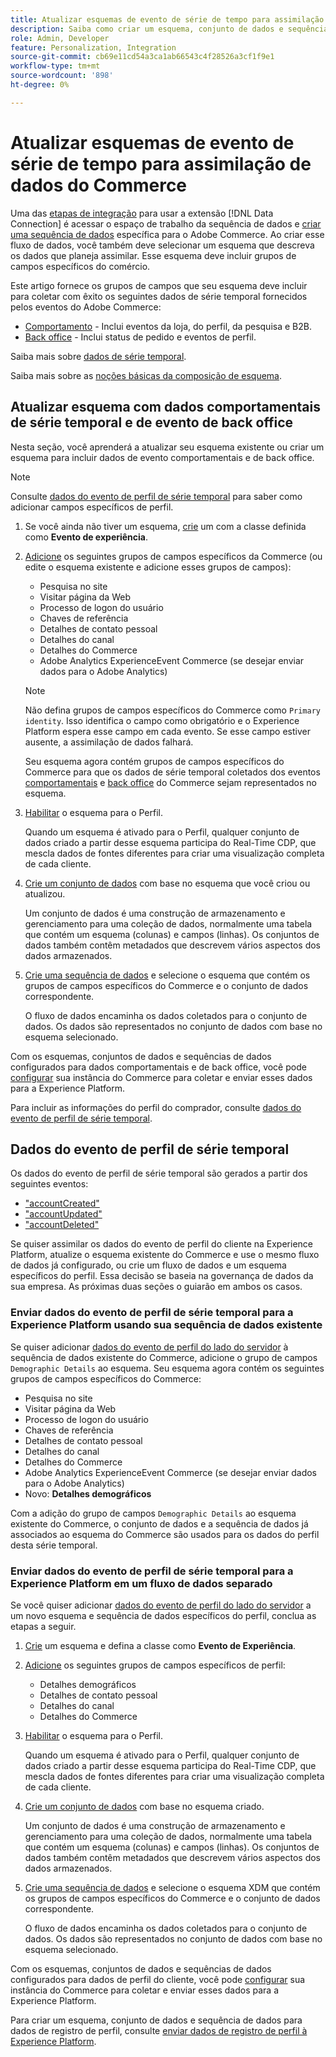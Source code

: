 ```yaml
---
title: Atualizar esquemas de evento de série de tempo para assimilação de dados do Commerce
description: Saiba como criar um esquema, conjunto de dados e sequência de dados para coletar e enviar dados do evento de série de tempo para assimilação de dados do Commerce.
role: Admin, Developer
feature: Personalization, Integration
source-git-commit: cb69e11cd54a3ca1ab66543c4f28526a3cf1f9e1
workflow-type: tm+mt
source-wordcount: '898'
ht-degree: 0%

---
```


# Atualizar esquemas de evento de série de tempo para assimilação de dados do Commerce

Uma das [etapas de integração](overview.md#onboarding-steps) para usar a extensão [!DNL Data Connection] é acessar o espaço de trabalho da sequência de dados e [criar uma sequência de dados](https://experienceleague.adobe.com/docs/experience-platform/datastreams/overview.html) específica para o Adobe Commerce. Ao criar esse fluxo de dados, você também deve selecionar um esquema que descreva os dados que planeja assimilar. Esse esquema deve incluir grupos de campos específicos do comércio.

Este artigo fornece os grupos de campos que seu esquema deve incluir para coletar com êxito os seguintes dados de série temporal fornecidos pelos eventos do Adobe Commerce:

- [Comportamento](events.md) - Inclui eventos da loja, do perfil, da pesquisa e B2B.
- [Back office](events-backoffice.md) - Inclui status de pedido e eventos de perfil.

Saiba mais sobre [dados de série temporal](data-ingestion.md).

Saiba mais sobre as [noções básicas da composição de esquema](https://experienceleague.adobe.com/docs/experience-platform/xdm/schema/composition.html).

## Atualizar esquema com dados comportamentais de série temporal e de evento de back office

Nesta seção, você aprenderá a atualizar seu esquema existente ou criar um esquema para incluir dados de evento comportamentais e de back office.

>[!NOTE]
>
>Consulte [dados do evento de perfil de série temporal](#time-series-profile-event-data) para saber como adicionar campos específicos de perfil.

1. Se você ainda não tiver um esquema, [crie](https://experienceleague.adobe.com/docs/experience-platform/xdm/ui/resources/schemas.html#create) um com a classe definida como **Evento de experiência**.

1. [Adicione](https://experienceleague.adobe.com/docs/experience-platform/xdm/ui/resources/schemas.html#add-field-groups) os seguintes grupos de campos específicos da Commerce (ou edite o esquema existente e adicione esses grupos de campos):

   - Pesquisa no site
   - Visitar página da Web
   - Processo de logon do usuário
   - Chaves de referência
   - Detalhes de contato pessoal
   - Detalhes do canal
   - Detalhes do Commerce
   - Adobe Analytics ExperienceEvent Commerce (se desejar enviar dados para o Adobe Analytics)

   >[!NOTE]
   >
   > Não defina grupos de campos específicos do Commerce como `Primary identity`. Isso identifica o campo como obrigatório e o Experience Platform espera esse campo em cada evento. Se esse campo estiver ausente, a assimilação de dados falhará.

   Seu esquema agora contém grupos de campos específicos do Commerce para que os dados de série temporal coletados dos eventos [comportamentais](events.md) e [back office](events-backoffice.md) do Commerce sejam representados no esquema.

1. [Habilitar](https://experienceleague.adobe.com/docs/experience-platform/xdm/ui/resources/schemas.html#profile) o esquema para o Perfil.

   Quando um esquema é ativado para o Perfil, qualquer conjunto de dados criado a partir desse esquema participa do Real-Time CDP, que mescla dados de fontes diferentes para criar uma visualização completa de cada cliente.

1. [Crie um conjunto de dados](https://experienceleague.adobe.com/docs/platform-learn/implement-mobile-sdk/experience-cloud/platform.html#create-a-dataset) com base no esquema que você criou ou atualizou.

   Um conjunto de dados é uma construção de armazenamento e gerenciamento para uma coleção de dados, normalmente uma tabela que contém um esquema (colunas) e campos (linhas). Os conjuntos de dados também contêm metadados que descrevem vários aspectos dos dados armazenados.

1. [Crie uma sequência de dados](https://experienceleague.adobe.com/docs/experience-platform/datastreams/overview.html) e selecione o esquema que contém os grupos de campos específicos do Commerce e o conjunto de dados correspondente.

   O fluxo de dados encaminha os dados coletados para o conjunto de dados. Os dados são representados no conjunto de dados com base no esquema selecionado.

Com os esquemas, conjuntos de dados e sequências de dados configurados para dados comportamentais e de back office, você pode [configurar](connect-data.md#data-collection) sua instância do Commerce para coletar e enviar esses dados para a Experience Platform.

Para incluir as informações do perfil do comprador, consulte [dados do evento de perfil de série temporal](#time-series-profile-event-data).

## Dados do evento de perfil de série temporal

Os dados do evento de perfil de série temporal são gerados a partir dos seguintes eventos:

- [&quot;accountCreated&quot;](events-backoffice.md#accountcreated)
- [&quot;accountUpdated&quot;](events-backoffice.md#accountupdated)
- [&quot;accountDeleted&quot;](events-backoffice.md#accountdeleted)

Se quiser assimilar os dados do evento de perfil do cliente na Experience Platform, atualize o esquema existente do Commerce e use o mesmo fluxo de dados já configurado, ou crie um fluxo de dados e um esquema específicos do perfil. Essa decisão se baseia na governança de dados da sua empresa. As próximas duas seções o guiarão em ambos os casos.

### Enviar dados do evento de perfil de série temporal para a Experience Platform usando sua sequência de dados existente

Se quiser adicionar [dados do evento de perfil do lado do servidor](events-backoffice.md#customer-profile-events-server-side) à sequência de dados existente do Commerce, adicione o grupo de campos `Demographic Details` ao esquema. Seu esquema agora contém os seguintes grupos de campos específicos do Commerce:

- Pesquisa no site
- Visitar página da Web
- Processo de logon do usuário
- Chaves de referência
- Detalhes de contato pessoal
- Detalhes do canal
- Detalhes do Commerce
- Adobe Analytics ExperienceEvent Commerce (se desejar enviar dados para o Adobe Analytics)
- Novo: **Detalhes demográficos**

Com a adição do grupo de campos `Demographic Details` ao esquema existente do Commerce, o conjunto de dados e a sequência de dados já associados ao esquema do Commerce são usados para os dados do perfil desta série temporal.

### Enviar dados do evento de perfil de série temporal para a Experience Platform em um fluxo de dados separado

Se você quiser adicionar [dados do evento de perfil do lado do servidor](events-backoffice.md#customer-profile-events-server-side) a um novo esquema e sequência de dados específicos do perfil, conclua as etapas a seguir.

1. [Crie](https://experienceleague.adobe.com/docs/experience-platform/xdm/ui/resources/schemas.html#create) um esquema e defina a classe como **Evento de Experiência**.

1. [Adicione](https://experienceleague.adobe.com/docs/experience-platform/xdm/ui/resources/schemas.html#add-field-groups) os seguintes grupos de campos específicos de perfil:

   - Detalhes demográficos
   - Detalhes de contato pessoal
   - Detalhes do canal
   - Detalhes do Commerce

1. [Habilitar](https://experienceleague.adobe.com/docs/experience-platform/xdm/ui/resources/schemas.html#profile) o esquema para o Perfil.

   Quando um esquema é ativado para o Perfil, qualquer conjunto de dados criado a partir desse esquema participa do Real-Time CDP, que mescla dados de fontes diferentes para criar uma visualização completa de cada cliente.

1. [Crie um conjunto de dados](https://experienceleague.adobe.com/docs/platform-learn/implement-mobile-sdk/experience-cloud/platform.html#create-a-dataset) com base no esquema criado.

   Um conjunto de dados é uma construção de armazenamento e gerenciamento para uma coleção de dados, normalmente uma tabela que contém um esquema (colunas) e campos (linhas). Os conjuntos de dados também contêm metadados que descrevem vários aspectos dos dados armazenados.

1. [Crie uma sequência de dados](https://experienceleague.adobe.com/docs/experience-platform/datastreams/overview.html) e selecione o esquema XDM que contém os grupos de campos específicos do Commerce e o conjunto de dados correspondente.

   O fluxo de dados encaminha os dados coletados para o conjunto de dados. Os dados são representados no conjunto de dados com base no esquema selecionado.

Com os esquemas, conjuntos de dados e sequências de dados configurados para dados de perfil do cliente, você pode [configurar](connect-data.md#data-collection) sua instância do Commerce para coletar e enviar esses dados para a Experience Platform.

Para criar um esquema, conjunto de dados e sequência de dados para dados de registro de perfil, consulte [enviar dados de registro de perfil à Experience Platform](profile-data.md).
